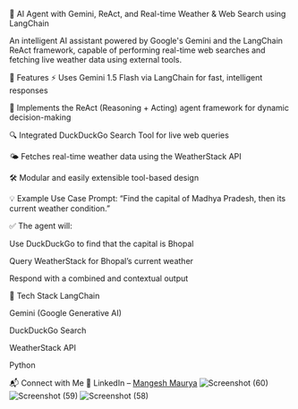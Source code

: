 🤖 AI Agent with Gemini, ReAct, and Real-time Weather & Web Search using LangChain


An intelligent AI assistant powered by Google's Gemini and the LangChain ReAct framework, capable of performing real-time web searches and fetching live weather data using external tools.

🚀 Features
⚡ Uses Gemini 1.5 Flash via LangChain for fast, intelligent responses

🧠 Implements the ReAct (Reasoning + Acting) agent framework for dynamic decision-making

🔍 Integrated DuckDuckGo Search Tool for live web queries

🌤️ Fetches real-time weather data using the WeatherStack API

🛠️ Modular and easily extensible tool-based design

💡 Example Use Case
Prompt: “Find the capital of Madhya Pradesh, then its current weather condition.”

✅ The agent will:

Use DuckDuckGo to find that the capital is Bhopal

Query WeatherStack for Bhopal’s current weather

Respond with a combined and contextual output

🧰 Tech Stack
LangChain

Gemini (Google Generative AI)

DuckDuckGo Search

WeatherStack API

Python

📬 Connect with Me
🔗 LinkedIn – [Mangesh Maurya](https://www.linkedin.com/in/mangesh-maurya/)
![Screenshot (60)](https://github.com/user-attachments/assets/8acaac3a-7413-4302-a2f7-dea3468025a4)
![Screenshot (59)](https://github.com/user-attachments/assets/48c51981-e70a-4fa5-b413-ca6e9a2dc3a4)
![Screenshot (58)](https://github.com/user-attachments/assets/a28d1efe-6fed-4fbd-a3e4-e48b1699c303)



